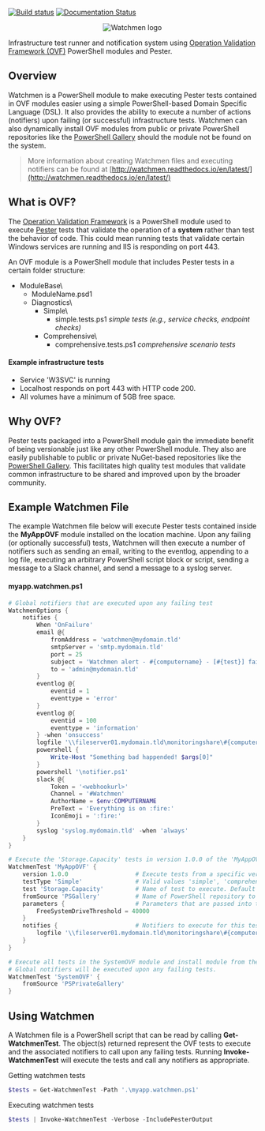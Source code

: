 [![Build status](https://ci.appveyor.com/api/projects/status/vci22inhjp3wn13n?svg=true)](https://ci.appveyor.com/project/devblackops/watchmen)
[![Documentation Status](https://readthedocs.org/projects/watchmen/badge/?version=latest)](http://watchmen.readthedocs.io/en/latest/?badge=latest)

<p align="center">
  <img src="https://github.com/devblackops/watchmen/raw/master/Media/logo.png" alt="Watchmen logo"/>
</p>

Infrastructure test runner and notification system using
[Operation Validation Framework (OVF)](https://github.com/PowerShell/Operation-Validation-Framework) PowerShell modules and Pester.

## Overview
Watchmen is a PowerShell module to make executing Pester tests contained in OVF modules easier using a simple PowerShell-based Domain Specific
Language (DSL). It also provides the ability to execute a number of actions (notifiers) upon failing (or successful) infrastructure tests. Watchmen
can also dynamically install OVF modules from public or private PowerShell repositories like the [PowerShell Gallery](https://www.powershellgallery.com/)
should the module not be found on the system.

> More information about creating Watchmen files and executing notifiers can be found at [http://watchmen.readthedocs.io/en/latest/](http://watchmen.readthedocs.io/en/latest/)

## What is OVF?
The [Operation Validation Framework](https://github.com/PowerShell/Operation-Validation-Framework) is a PowerShell module used to execute
[Pester](https://github.com/pester/Pester) tests that validate the operation of a **system** rather than test the behavior of code. This could mean
running tests that validate certain Windows services are running and IIS is responding on port 443.

An OVF module is a PowerShell module that includes Pester tests in a certain folder structure:

- ModuleBase\
  - ModuleName.psd1
  - Diagnostics\
    - Simple\
      - simple.tests.ps1 *simple tests (e.g., service checks, endpoint checks)*
    - Comprehensive\
      - comprehensive.tests.ps1 *comprehensive scenario tests*

#### Example infrastructure tests
* Service 'W3SVC' is running
* Localhost responds on port 443 with HTTP code 200.
* All volumes have a minimum of 5GB free space.

## Why OVF?
Pester tests packaged into a PowerShell module gain the immediate benefit of being versionable just like any other PowerShell module. They also are
easily publishable to public or private NuGet-based repositories like the [PowerShell Gallery](https://www.powershellgallery.com/). This facilitates
high quality test modules that validate common infrastructure to be shared and improved upon by the broader community.

## Example Watchmen File
The example Watchmen file below will execute Pester tests contained inside the **MyAppOVF** module installed on the location machine. Upon any failing
(or optionally successful) tests, Watchmen will then execute a number of notifiers such as sending an email, writing to the eventlog, appending to a
log file, executing an arbitrary PowerShell script block or script, sending a message to a Slack channel, and send a message to a syslog server.

#### myapp.watchmen.ps1
```powershell
# Global notifiers that are executed upon any failing test
WatchmenOptions {
    notifies {
        When 'OnFailure'
        email @{
            fromAddress = 'watchmen@mydomain.tld'
            smtpServer = 'smtp.mydomain.tld'
            port = 25
            subject = 'Watchmen alert - #{computername} - [#{test}] failed!'
            to = 'admin@mydomain.tld'
        }
        eventlog @{
            eventid = 1
            eventtype = 'error'
        }
        eventlog @{
            eventid = 100
            eventtype = 'information'
        } -when 'onsuccess'
        logfile '\\fileserver01.mydomain.tld\monitoringshare\#{computername}.log'
        powershell {
            Write-Host "Something bad happended! $args[0]"
        }
        powershell '\notifier.ps1'
        slack @{
            Token = '<webhookurl>'
            Channel = '#Watchmen'
            AuthorName = $env:COMPUTERNAME
            PreText = 'Everything is on :fire:'
            IconEmoji = ':fire:'
        }
        syslog 'syslog.mydomain.tld' -when 'always'
    }
}

# Execute the 'Storage.Capacity' tests in version 1.0.0 of the 'MyAppOVF' module
WatchmenTest 'MyAppOVF' {
    version 1.0.0                   # Execute tests from a specific version of the module. Default is latest 
    testType 'Simple'               # Valid values 'simple', 'comprehensive', 'all'. Default is 'all'
    test 'Storage.Capacity'         # Name of test to execute. Default is '*'
    fromSource 'PSGallery'          # Name of PowerShell repository to install module from if not found on system.
    parameters {                    # Parameters that are passed into the Pester script to change the behaviour of the test.
        FreeSystemDriveThreshold = 40000
    }
    notifies {                      # Notifiers to execute for this test in addition to ones defined in 'WatchmenOptions'
        logfile '\\fileserver01.mydomain.tld\monitoringshare\#{computername}.log' -when 'always'
    }
}

# Execute all tests in the SystemOVF module and install module from the 'PSPrivateGallery' repository if not installed on the system.
# Global notifiers will be executed upon any failing tests.
WatchmenTest 'SystemOVF' {
    fromSource 'PSPrivateGallery'
}
```

## Using Watchmen
A Watchmen file is a PowerShell script that can be read by calling **Get-WatchmenTest**. The object(s) returned represent the OVF tests to execute
and the associated notifiers to call upon any failing tests. Running **Invoke-WatchmenTest** will execute the tests and call any notifiers as
appropriate.

Getting watchmen tests
```powershell
$tests = Get-WatchmenTest -Path '.\myapp.watchmen.ps1'
```

Executing watchmen tests
```powershell
$tests | Invoke-WatchmenTest -Verbose -IncludePesterOutput
```
